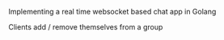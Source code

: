 Implementing a real time websocket based chat app in Golang

Clients add / remove themselves from a group
